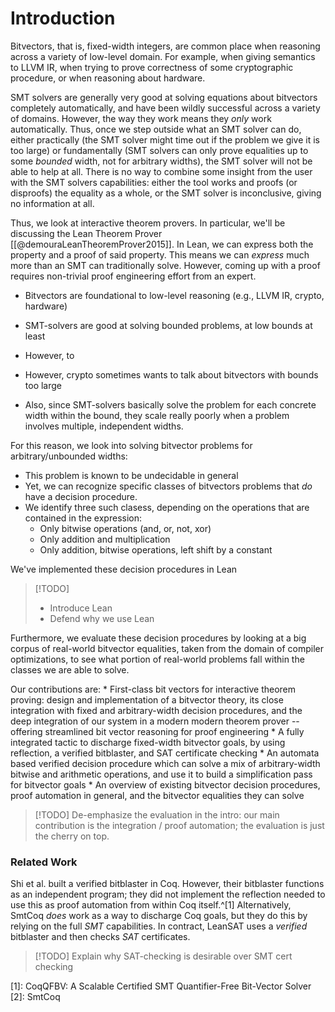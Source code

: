 # Introduction

Bitvectors, that is, fixed-width integers, are common place when reasoning across a variety of low-level domain. For example, when giving semantics to LLVM IR, when trying to prove correctness of some cryptographic procedure, or when reasoning about hardware.

SMT solvers are generally very good at solving equations about bitvectors completely automatically, and have been wildly successful across a variety of domains. 
However, the way they work means they *only* work automatically.
Thus, once we step outside what an SMT solver can do, either practically (the SMT solver might time out if the problem we give it is too large) or fundamentally (SMT solvers can only prove equalities up to some *bounded* width, not for arbitrary widths), the SMT solver will not be able to help at all.
There is no way to combine some insight from the user with the SMT solvers capabilities: either the tool works and proofs (or disproofs) the equality as a whole, or the SMT solver is inconclusive, giving no information at all.

Thus, we look at interactive theorem provers. In particular, we'll be discussing the Lean Theorem Prover [[@demouraLeanTheoremProver2015]].
In Lean, we can express both the property and a proof of said property.
This means we can *express* much more than an SMT can traditionally solve. However, coming up with a proof requires non-trivial proof engineering effort from an expert.





 * Bitvectors are foundational to low-level reasoning (e.g., LLVM IR, crypto, hardware)
 * SMT-solvers are good at solving bounded problems, at low bounds at least
* However, to 

 * However, crypto sometimes wants to talk about bitvectors with bounds too large
 * Also, since SMT-solvers basically solve the problem for each concrete width within the bound, they scale really poorly when a problem involves multiple, independent widths.
 
 For this reason, we look into solving bitvector problems for arbitrary/unbounded widths:
 * This problem is known to be undecidable in general
 * Yet, we can recognize specific classes of bitvectors problems that *do* have a decision procedure.
 * We identify three such clasess, depending on the operations that are contained in the expression:
	 * Only bitwise operations (and, or, not, xor)
	 * Only addition and multiplication
	 * Only addition, bitwise operations, left shift by a constant


We've implemented these decision procedures in Lean 
>[!TODO]
> - Introduce Lean
> - Defend why we use Lean

Furthermore, we evaluate these decision procedures by looking at a big corpus of real-world bitvector equalities, taken from the domain of compiler optimizations, to see what portion of real-world problems fall within the classes we are able to solve.

Our contributions are:
	* First-class bit vectors for interactive theorem proving: design and implementation of a bitvector theory, its close integration with fixed and arbitrary-width decision procedures, and the deep integration of our system in a modern modern theorem prover -- offering streamlined bit vector reasoning for proof engineering
	* A fully integrated tactic to discharge fixed-width bitvector goals, by using reflection, a verified bitblaster, and SAT certificate checking
	* An automata based verified decision procedure which can solve a mix of arbitrary-width bitwise and arithmetic operations, and use it to build a simplification pass for bitvector goals
	* An overview of existing bitvector decision procedures, proof automation in general, and the bitvector equalities they can solve

>[!TODO]
> De-emphasize the evaluation in the intro: our main contribution is the integration / proof automation; the evaluation is just the cherry on top.

### Related Work
Shi et al. built a verified bitblaster in Coq. However, their bitblaster functions as an independent program; they did not implement the reflection needed to use this as proof automation from within Coq itself.^[1]
Alternatively, SmtCoq *does* work as a way to discharge Coq goals, but they do this by relying on the full *SMT* capabilities. In contract, LeanSAT uses a *verified* bitblaster and then checks *SAT* certificates. 
> [!TODO]
> Explain why SAT-checking is desirable over SMT cert checking

[1]: CoqQFBV: A Scalable Certified SMT Quantifier-Free Bit-Vector Solver
[2]: SmtCoq



